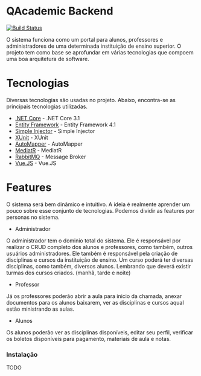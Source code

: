 # QAcademic Backend

[![Build Status](https://travis-ci.org/joemccann/dillinger.svg?branch=master)](https://travis-ci.org/joemccann/dillinger)

O sistema funciona como um portal para alunos, professores e administradores de uma determinada instituição de ensino
superior. O projeto tem como base se aprofundar em várias tecnologias que compoem uma boa arquitetura de software.

# Tecnologias
Diversas tecnologias são usadas no projeto. Abaixo, encontra-se as principais tecnologias utilizadas.

  * [.NET Core]() - .NET Core 3.1
  * [Entity Framework]() - Entity Framework 4.1
  * [Simple Injector]() - Simple Injector
  * [XUnit]() - XUnit
  * [AutoMapper]() - AutoMapper
  * [MediatR]() - MediatR
  * [RabbitMQ]() - Message Broker
  * [Vue.JS]() - Vue.JS

# Features
O sistema será bem dinâmico e intuitivo. A ideia é realmente aprender um pouco sobre esse conjunto de tecnologias.
Podemos dividir as features por personas no sistema.

 - Administrador

O administrador tem o dominio total do sistema. Ele é responsável por realizar o CRUD completo dos alunos e professores, como também, outros usuários administradores. Ele também é responsável pela criação de disciplinas e cursos da instituição de ensino.
Um curso poderá ter diversas disciplinas, como também, diversos alunos. Lembrando que deverá existir turmas
dos cursos criados. (manhã, tarde e noite)

- Professor

Já os professores poderão abrir a aula para inicio da chamada, anexar documentos para os alunos baixarem, ver as disciplinas e cursos aqual estão ministrando as aulas.

- Alunos

Os alunos poderão ver as disciplinas disponíveis, editar seu perfil, verificar os boletos disponíveis para pagamento, materiais de aula e notas.

### Instalação
TODO